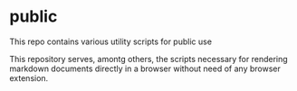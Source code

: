 # public
This repo contains various utility scripts for public use

This repository serves, amontg others, the scripts necessary for rendering markdown documents directly in a browser without need of any browser extension.
